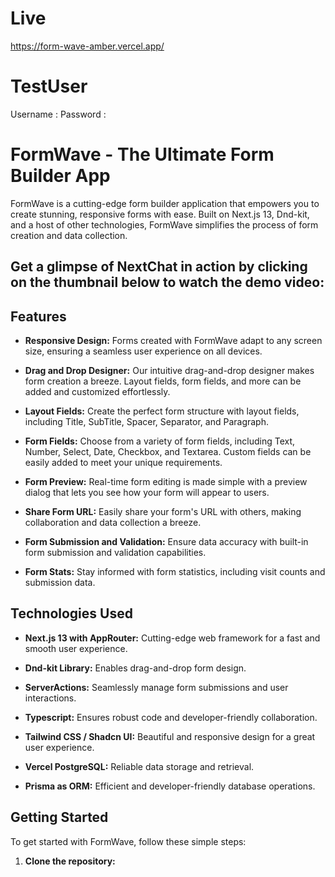 # Live 
https://form-wave-amber.vercel.app/
# TestUser
Username : 
Password : 

# FormWave - The Ultimate Form Builder App

FormWave is a cutting-edge form builder application that empowers you to create stunning, responsive forms with ease. Built on Next.js 13, Dnd-kit, and a host of other technologies, FormWave simplifies the process of form creation and data collection.

## Get a glimpse of NextChat in action by clicking on the thumbnail below to watch the demo video:


## Features

- **Responsive Design:** Forms created with FormWave adapt to any screen size, ensuring a seamless user experience on all devices.

- **Drag and Drop Designer:** Our intuitive drag-and-drop designer makes form creation a breeze. Layout fields, form fields, and more can be added and customized effortlessly.

- **Layout Fields:** Create the perfect form structure with layout fields, including Title, SubTitle, Spacer, Separator, and Paragraph.

- **Form Fields:** Choose from a variety of form fields, including Text, Number, Select, Date, Checkbox, and Textarea. Custom fields can be easily added to meet your unique requirements.

- **Form Preview:** Real-time form editing is made simple with a preview dialog that lets you see how your form will appear to users.

- **Share Form URL:** Easily share your form's URL with others, making collaboration and data collection a breeze.

- **Form Submission and Validation:** Ensure data accuracy with built-in form submission and validation capabilities.

- **Form Stats:** Stay informed with form statistics, including visit counts and submission data.

## Technologies Used

- **Next.js 13 with AppRouter:** Cutting-edge web framework for a fast and smooth user experience.

- **Dnd-kit Library:** Enables drag-and-drop form design.

- **ServerActions:** Seamlessly manage form submissions and user interactions.

- **Typescript:** Ensures robust code and developer-friendly collaboration.

- **Tailwind CSS / Shadcn UI:** Beautiful and responsive design for a great user experience.

- **Vercel PostgreSQL:** Reliable data storage and retrieval.

- **Prisma as ORM:** Efficient and developer-friendly database operations.

## Getting Started

To get started with FormWave, follow these simple steps:

1. **Clone the repository:**

